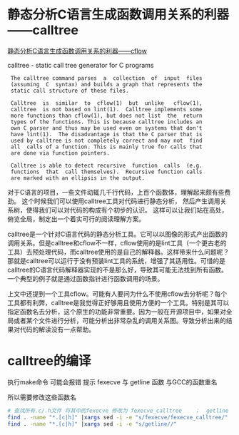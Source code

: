 
# 静态分析C语言生成函数调用关系的利器——calltree

[静态分析C语言生成函数调用关系的利器——cflow](https://blog.csdn.net/breaksoftware/article/details/75576878)

calltree -	static call tree generator for C programs

     The calltree command parses  a  collection	 of  input  files
     (assuming	C  syntax) and builds a	graph that represents the
     static call structure of these files.

     Calltree  is  similar  to	cflow(1)  but  unlike	cflow(1),
     calltree  is not based on lint(1).	 Calltree implements some
     more functions than cflow(1), but does not	list  the  return
     types of the functions. This is because calltree includes an
     own C parser and thus may be used even on systems that don't
     have lint(1).  The	disadvantage is	that the C parser that is
     used by calltree is not completely	correct	and may	not  find
     all  calls	of a function. This is mainly true for calls that
     are done via function pointers.

     Calltree is able to detect	recursive  function  calls  (e.g.
     functions	that  call themselves).	 Recursive function calls
     are marked	with an	ellipsis in the	output.

 对于C语言的项目，一些文件动辄几千行代码，上百个函数体，理解起来颇有些费劲。
 这个时候我们可以使用calltree工具对代码进行静态分析，
 然后产生调用关系树，使得我们可以对代码的构成有个初步的认识。
 这样可以让我们站在高处，俯览全局，制定出一个着实可行的阅读理解方案。

calltree是一个针对C语言代码的静态分析工具。它可以以图像的形式产出函数的调用关系。但是calltree和cflow不一样，cflow使用的是lint工具（一个更古老的工具）去预处理代码，而calltree使用的是自己的解释器。这样带来什么问题呢？那就是calltree可以运行于没有预装lint工具的系统，增强了其适用性。可惜的是calltree的C语言代码解释器实现的不是那么好，导致其可能无法找到所有函数。一个典型的例子就是通过函数指针进行函数调用的场景。

上文中还提到一个工具cflow。可能有人要问为什么不使用cflow去分析呢？每个工具都有利弊，calltree是我觉得正好够用且使用方便的一个工具。特别是其可以指定函数名去分析，这个原生的功能非常重要。因为一般在开源项目中，如果对全局或者某个文件进行分析，可能分析出非常杂乱的调用关系图。导致分析出来的结果对代码的解读没有一点帮助。



# calltree的编译

执行make命令 可能会报错   提示 fexecve 与 getline 函数 与GCC的函数重名

所以需要修改这些函数名

```sh
# 查找所有.c/.h文件 将其中的fexecve 修改为 fexecve_calltree    ；  getline 修改为 getline_calltree
find . -name "*.[c|h]" |xargs sed -i -e "s/fexecve/fexecve_calltree/"
find . -name "*.[c|h]" |xargs sed -i -e "s/getline//"

```

